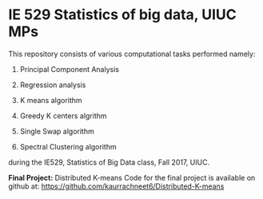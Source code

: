 # IE 529 Statistics of big data, UIUC MPs
This repository consists of various computational tasks performed namely:

1. Principal Component Analysis

2. Regression analysis

3. K means algorithm

4. Greedy K centers algrithm

5. Single Swap algorithm

6. Spectral Clustering algorithm

during the IE529, Statistics of Big Data class, Fall 2017, UIUC.

**Final Project:** Distributed K-means 
Code for the final project is available on github at: https://github.com/kaurrachneet6/Distributed-K-means
